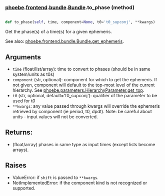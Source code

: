 ### [phoebe](phoebe.md).[frontend](phoebe.frontend.md).[bundle](phoebe.frontend.bundle.md).[Bundle](phoebe.frontend.bundle.Bundle.md).to_phase (method)


```py

def to_phase(self, time, component=None, t0='t0_supconj', **kwargs)

```



Get the phase(s) of a time(s) for a given ephemeris.

See also: [phoebe.frontend.bundle.Bundle.get_ephemeris](phoebe.frontend.bundle.Bundle.get_ephemeris.md).

Arguments
-----------
* `time` (float/list/array): time to convert to phases (should be in
    same system/units as t0s)
* `component` (str, optional): component for which to get the ephemeris.
    If not given, component will default to the top-most level of the
    current hierarchy.  See [phoebe.parameters.HierarchyParameter.get_top](phoebe.parameters.HierarchyParameter.get_top.md).
* `t0` (str, optional, default='t0_supconj'): qualifier of the parameter
    to be used for t0
* `**kwargs`: any value passed through kwargs will override the
    ephemeris retrieved by component (ie period, t0, dpdt).
    Note: be careful about units - input values will not be converted.

Returns:
----------
* (float/array) phases in same type as input times (except lists become arrays).

Raises
---------
* ValueError: if `shift` is passed to `**kwargs`.
* NotImplementedError: if the component kind is not recognized or supported.

